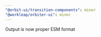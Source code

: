 ```yaml
---
"@orbit-ui/transition-components": minor
"@workleap/orbiter-ui": minor
---
```


Output is now proper ESM format
